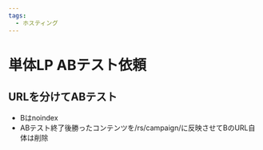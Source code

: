 ```yaml
---
tags:
  - ホスティング
---
```

# 単体LP ABテスト依頼

## URLを分けてABテスト
- Bはnoindex
- ABテスト終了後勝ったコンテンツを/rs/campaign/に反映させてBのURL自体は削除